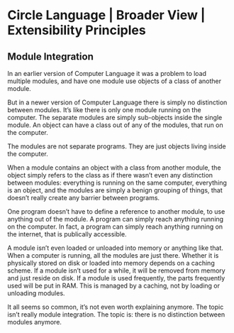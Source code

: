﻿Circle Language | Broader View | Extensibility Principles
=========================================================

Module Integration
------------------

In an earlier version of Computer Language it was a problem to load multiple modules, and have one module use objects of a class of another module.

But in a newer version of Computer Language there is simply no distinction between modules. It’s like there is only one module running on the computer. The separate modules are simply sub-objects inside the single module. An object can have a class out of any of the modules, that run on the computer.

The modules are not separate programs. They are just objects living inside the computer.

When a module contains an object with a class from another module, the object simply refers to the class as if there wasn’t even any distinction between modules: everything is running on the same computer, everything is an object, and the modules are simply a benign grouping of things, that doesn’t really create any barrier between programs.

One program doesn’t have to define a reference to another module, to use anything out of the module. A program can simply reach anything running on the computer. In fact, a program can simply reach anything running on the internet, that is publically accessible.

A module isn’t even loaded or unloaded into memory or anything like that. When a computer is running, all the modules are just there. Whether it is physically stored on disk or loaded into memory depends on a caching scheme. If a module isn’t used for a while, it will be removed from memory and just reside on disk. If a module is used frequently, the parts frequently used will be put in RAM. This is managed by a caching, not by loading or unloading modules.

It all seems so common, it’s not even worth explaining anymore. The topic isn’t really module integration. The topic is: there is no distinction between modules anymore.
